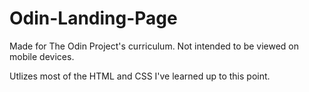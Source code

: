 # Odin-Landing-Page

Made for The Odin Project's curriculum. Not intended to be viewed on mobile devices.

Utlizes most of the HTML and CSS I've learned up to this point.
